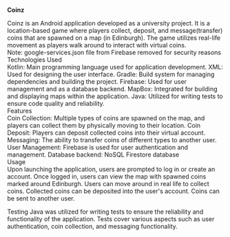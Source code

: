 **Coinz**

Coinz is an Android application developed as a university project. It is a location-based game where players collect, deposit, and message(transfer) coins that are spawned on a map (in Edinburgh). The game utilizes real-life movement as players walk around to interact with virtual coins.
</br>
Note: google-services.json file from Firebase removed for security reasons
</br>
Technologies Used </br>
Kotlin: Main programming language used for application development.
XML: Used for designing the user interface.
Gradle: Build system for managing dependencies and building the project.
Firebase: Used for user management and as a database backend.
MapBox: Integrated for building and displaying maps within the application.
Java: Utilized for writing tests to ensure code quality and reliability.
</br>
Features </br>
Coin Collection: Multiple types of coins are spawned on the map, and players can collect them by physically moving to their location.
Coin Deposit: Players can deposit collected coins into their virtual account.
Messaging: The ability to transfer coins of different types to another user.
User Management: Firebase is used for user authentication and management.
Database backend: NoSQL Firestore database
</br>
Usage </br>
Upon launching the application, users are prompted to log in or create an account.
Once logged in, users can view the map with spawned coins marked around Edinburgh.
Users can move around in real life to collect coins.
Collected coins can be deposited into the user's account.
Coins can be sent to another user.

Testing
Java was utilized for writing tests to ensure the reliability and functionality of the application. Tests cover various aspects such as user authentication, coin collection, and messaging functionality.

